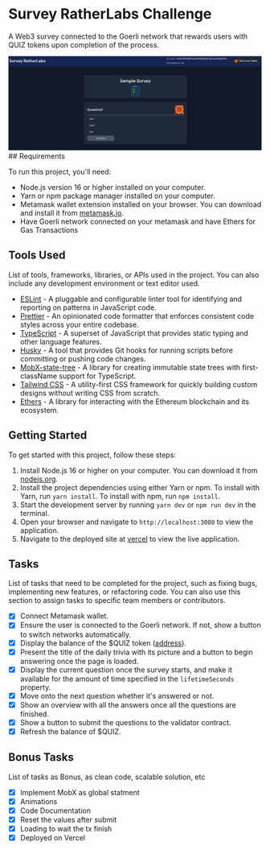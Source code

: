 # Survey RatherLabs Challenge

A Web3 survey connected to the Goerli network that rewards users with QUIZ tokens upon completion of the process.

<img src="./assets/screen1.png" >
## Requirements

To run this project, you'll need:

- Node.js version 16 or higher installed on your computer.
- Yarn or npm package manager installed on your computer.
- Metamask wallet extension installed on your browser. You can download and install it from [metamask.io](https://metamask.io/).
- Have Goerli network connected on your metamask and have Ethers for Gas Transactions

## Tools Used

List of tools, frameworks, libraries, or APIs used in the project. You can also include any development environment or text editor used.

- [ESLint](https://eslint.org/) - A pluggable and configurable linter tool for identifying and reporting on patterns in JavaScript code.
- [Prettier](https://prettier.io/) - An opinionated code formatter that enforces consistent code styles across your entire codebase.
- [TypeScript](https://www.typescriptlang.org/) - A superset of JavaScript that provides static typing and other language features.
- [Husky](https://typicode.github.io/husky/) - A tool that provides Git hooks for running scripts before committing or pushing code changes.
- [MobX-state-tree](https://mobx-state-tree.js.org/) - A library for creating immutable state trees with first-className support for TypeScript.
- [Tailwind CSS](https://tailwindcss.com/) - A utility-first CSS framework for quickly building custom designs without writing CSS from scratch.
- [Ethers](https://docs.ethers.io/v5/) - A library for interacting with the Ethereum blockchain and its ecosystem.

## Getting Started

To get started with this project, follow these steps:

1. Install Node.js 16 or higher on your computer. You can download it from [nodejs.org](https://nodejs.org/).
2. Install the project dependencies using either Yarn or npm. To install with Yarn, run `yarn install`. To install with npm, run `npm install`.
3. Start the development server by running `yarn dev` or `npm run dev` in the terminal.
4. Open your browser and navigate to `http://localhost:3000` to view the application.
5. Navigate to the deployed site at [vercel](https://survey-indol.vercel.app/) to view the live application.

## Tasks

List of tasks that need to be completed for the project, such as fixing bugs, implementing new features, or refactoring code. You can also use this section to assign tasks to specific team members or contributors.

- [x] Connect Metamask wallet.
- [x] Ensure the user is connected to the Goerli network. If not, show a button to switch networks automatically.
- [x] Display the balance of the $QUIZ token ([address](https://goerli.etherscan.io/address/0x437ef217203452317c3c955cf282b1ee5f6aaf72)).
- [x] Present the title of the daily trivia with its picture and a button to begin answering once the page is loaded.
- [x] Display the current question once the survey starts, and make it available for the amount of time specified in the `lifetimeSeconds` property.
- [x] Move onto the next question whether it's answered or not.
- [x] Show an overview with all the answers once all the questions are finished.
- [x] Show a button to submit the questions to the validator contract.
- [x] Refresh the balance of $QUIZ.

## Bonus Tasks

List of tasks as Bonus, as clean code, scalable solution, etc

- [x] Implement MobX as global statment
- [x] Animations
- [x] Code Documentation
- [x] Reset the values after submit
- [x] Loading to wait the tx finish
- [x] Deployed on Vercel

